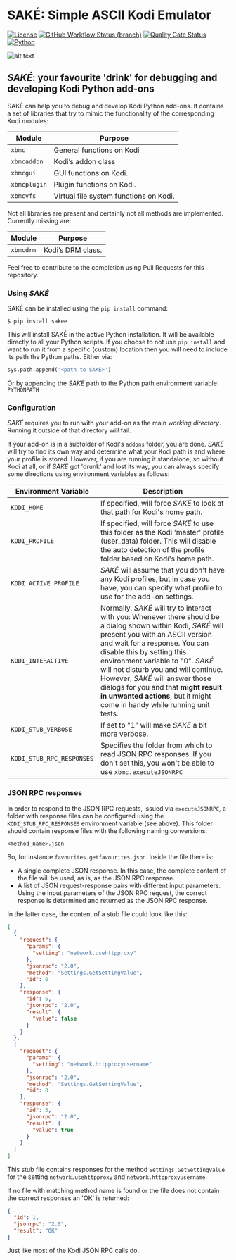 # SAKÉ: Simple ASCII Kodi Emulator
[![License](https://img.shields.io/github/license/retrospect-addon/kodi.emulator.ascii?color=brightgreen)](LICENSE.md)
[![GitHub Workflow Status (branch)](https://img.shields.io/github/workflow/status/retrospect-addon/kodi.emulator.ascii/unit-tests/master)](https://github.com/retrospect-addon/kodi.emulator.ascii/actions?query=workflow%3Aunit-tests)
[![Quality Gate Status](https://sonarcloud.io/api/project_badges/measure?project=retrospect-addon%3Akodi.emulator.ascii&metric=alert_status)](https://sonarcloud.io/dashboard?id=retrospect-addon%3Akodi.emulator.ascii)
[![Python](https://img.shields.io/badge/python-2.7%20%7C%203.6-blue?logo=python)](https://kodi.tv/article/attention-addon-developers-migration-python-3)

![alt text](https://github.com/retrospect-addon/kodi.emulator.ascii/raw/master/sake.png "Simple ASCII Kodi Emulator")

## _SAKÉ_: your favourite 'drink' for debugging and developing Kodi Python add-ons
SAKÉ can help you to debug and develop Kodi Python add-ons. It contains a set of libraries that try to mimic the functionality of the corresponding Kodi modules:

| Module       | Purpose                                |
|--------------|----------------------------------------|
| `xbmc`       | General functions on Kodi              |
| `xbmcaddon`  | Kodi’s addon class                     |
| `xbmcgui`    | GUI functions on Kodi.                 |
| `xbmcplugin` | Plugin functions on Kodi.              |
| `xbmcvfs`    | Virtual file system functions on Kodi. |

Not all libraries are present and certainly not all methods are implemented. Currently missing are:

| Module    | Purpose           |
|-----------|-------------------|
| `xbmcdrm` | Kodi’s DRM class. |

Feel free to contribute to the completion using Pull Requests for this repository.

### Using _SAKÉ_
SAKÉ can be installed using the `pip install` command:

    $ pip install sakee
    
This will install SAKÉ in the active Python installation. It will be available directly to all your Python scripts. If you choose to not use `pip install` and want to run it from a specific (custom) location then you will need to include its path the Python paths. Either via:

```Python
sys.path.append('<path to SAKÉ>')
```

Or by appending the _SAKÉ_ path to the Python path environment variable: `PYTHONPATH`

### Configuration
_SAKÉ_ requires you to run with your add-on as the main _working directory_. Running it outside of that directory will fail. 

If your add-on is in a subfolder of Kodi's `addons` folder, you are done. _SAKÉ_ will try to find its own way and determine what your Kodi path is and where your profile is stored. However, if you are running it standalone, so without Kodi at all, or if _SAKÉ_ got 'drunk' and lost its way, you can always specify some directions using environment variables as follows:

| Environment Variable | Description |
|----------------------|-------------|
| `KODI_HOME`          | If specified, will force _SAKÉ_ to look at that path for Kodi's home path. |
| `KODI_PROFILE` | If specified, will force _SAKÉ_ to use this folder as the Kodi 'master' profile (user_data) folder. This will disable the auto detection of the profile folder based on Kodi's home path. |
| `KODI_ACTIVE_PROFILE` | _SAKÉ_ will assume that you don't have any Kodi profiles, but in case you have, you can specify what profile to use for the add-on settings. |
| `KODI_INTERACTIVE`   | Normally, _SAKÉ_ will try to interact with you: Whenever there should be a dialog shown within Kodi, _SAKÉ_ will present you with an ASCII version and wait for a response. You can disable this by setting this environment variable to "0". _SAKÉ_ will not disturb you and will continue. However, _SAKÉ_ will answer those dialogs for you and that **might result in unwanted actions**, but it might come in handy while running unit tests.|
| `KODI_STUB_VERBOSE` | If set to "1" will make _SAKÉ_ a bit more verbose. |
| `KODI_STUB_RPC_RESPONSES` | Specifies the folder from which to read JSON RPC responses. If you don't set this, you won't be able to use `xbmc.executeJSONRPC` |

### JSON RPC responses
In order to respond to the JSON RPC requests, issued via `executeJSONRPC`, a folder with response files can be configured using the `KODI_STUB_RPC_RESPONSES` environment variable (see above). This folder should contain response files with the following naming conversions:

    <method_name>.json
    
So, for instance `favourites.getfavourites.json`. Inside the file there is: 

- A single complete JSON response. In this case, the complete content of the file will be used, as is, as the JSON RPC response.
- A list of JSON request-response pairs with different input parameters. Using the input parameters of the JSON RPC request, the correct response is determined and returned as the JSON RPC response.

In the latter case, the content of a stub file could look like this:

```json
[
  {
    "request": {
      "params": {
        "setting": "network.usehttpproxy"
      },
      "jsonrpc": "2.0",
      "method": "Settings.GetSettingValue",
      "id": 0
    },
    "response": {
      "id": 5,
      "jsonrpc": "2.0",
      "result": {
        "value": false
      }
    }
  },
  {
    "request": {
      "params": {
        "setting": "network.httpproxyusername"
      },
      "jsonrpc": "2.0",
      "method": "Settings.GetSettingValue",
      "id": 0
    },
    "response": {
      "id": 5,
      "jsonrpc": "2.0",
      "result": {
        "value": true
      }
    }
  }
]
```

This stub file contains responses for the method `Settings.GetSettingValue` for the setting `network.usehttpproxy` and `network.httpproxyusername`.

If no file with matching method name is found or the file does not contain the correct responses an 'OK' is returned:

```json
{
  "id": 1,
  "jsonrpc": "2.0",
  "result": "OK"
}
``` 

Just like most of the Kodi JSON RPC calls do.
